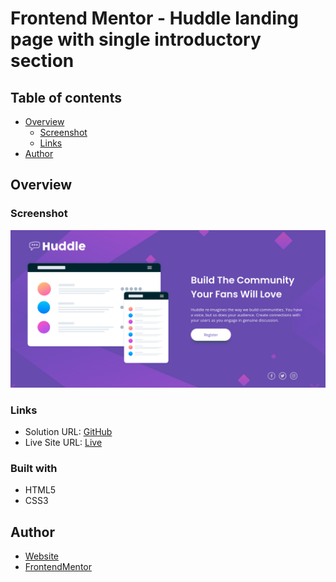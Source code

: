 # Frontend Mentor - Huddle landing page with single introductory section

## Table of contents

- [Overview](#overview)
  - [Screenshot](#screenshot)
  - [Links](#links)
- [Author](#author)

## Overview

### Screenshot

![](./screenshot.png)

### Links

- Solution URL: [GitHub](https://github.com/gabcchaves/huddle-landing-page-with-single-introductory-section)
- Live Site URL: [Live](https://gabcchaves.github.io/huddle-landing-page-with-single-introductory-section)

### Built with

- HTML5
- CSS3

## Author

- [Website](https://gabcchaves.github.io)
- [FrontendMentor](https://www.frontendmentor.io/profile/gabcchaves)
